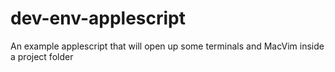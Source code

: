 # dev-env-applescript
An example applescript that will open up some terminals and MacVim inside a project folder
